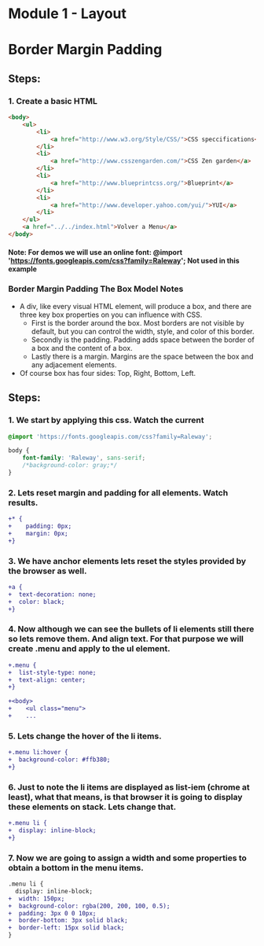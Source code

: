 # Module 1 - Layout

# Border Margin Padding

## Steps:

### 1. Create a basic HTML

```html
<body>
    <ul>
        <li>
            <a href="http://www.w3.org/Style/CSS/">CSS speccifications</a>
        </li>
        <li>
            <a href="http://www.csszengarden.com/">CSS Zen garden</a>
        </li>
        <li>
            <a href="http://www.blueprintcss.org/">Blueprint</a>
        </li>
        <li>
            <a href="http://www.developer.yahoo.com/yui/">YUI</a>
        </li>
    </ul>
    <a href="../../index.html">Volver a Menu</a>
</body>
``` 
#### Note: For demos we will use an online font: @import 'https://fonts.googleapis.com/css?family=Raleway'; Not used in this example

### Border Margin Padding The Box Model Notes

* A div, like every visual HTML element, will produce a box, and there are three key box properties on you can influence with CSS.
    * First is the border around the box. Most borders are not visible by default, but you can control the width, style, and color of this border.
    * Secondly is the padding. Padding adds space between the border of a box and the content of a box. 
    * Lastly there is a margin. Margins are the space between the box and any adjacement elements.
* Of course box has four sides: Top, Right, Bottom, Left.

## Steps:

### 1. We start by applying this css. Watch the current 

```css
@import 'https://fonts.googleapis.com/css?family=Raleway';

body {
    font-family: 'Raleway', sans-serif;
    /*background-color: gray;*/
}
```

### 2. Lets reset margin and padding for all elements. Watch results.

```diff
+* {
+    padding: 0px;
+    margin: 0px;
+}
```

### 3. We have anchor elements lets reset the styles provided by the browser as well.

```diff
+a {
+  text-decoration: none;
+  color: black;
+} 
```
### 4. Now although we can see the bullets of li elements still there so lets remove them. And align text. For that purpose we will create .menu and apply to the ul element.

```diff
+.menu {
+  list-style-type: none;
+  text-align: center;
+}
```

```diff
+<body>
+    <ul class="menu">
+    ...
``` 

### 5. Lets change the hover of the li items.
```diff
+.menu li:hover {
+  background-color: #ffb380;
+}
```

### 6. Just to note the li items are displayed as list-iem (chrome at least), what that means, is that browser it is going to display these elements on stack. Lets change that.

```diff
+.menu li {
+  display: inline-block; 
+}
```

### 7. Now we are going to assign a width and some properties to obtain a bottom in the menu items.

```diff
.menu li {
  display: inline-block;
+  width: 150px;
+  background-color: rgba(200, 200, 100, 0.5);
+  padding: 3px 0 0 10px;
+  border-bottom: 3px solid black;
+  border-left: 15px solid black;
}
```
